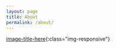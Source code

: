 ```yaml
---
layout: page
title: About
permalink: /about/
---
```



[image-title-here](pic.jpg){:class="img-responsive"}


